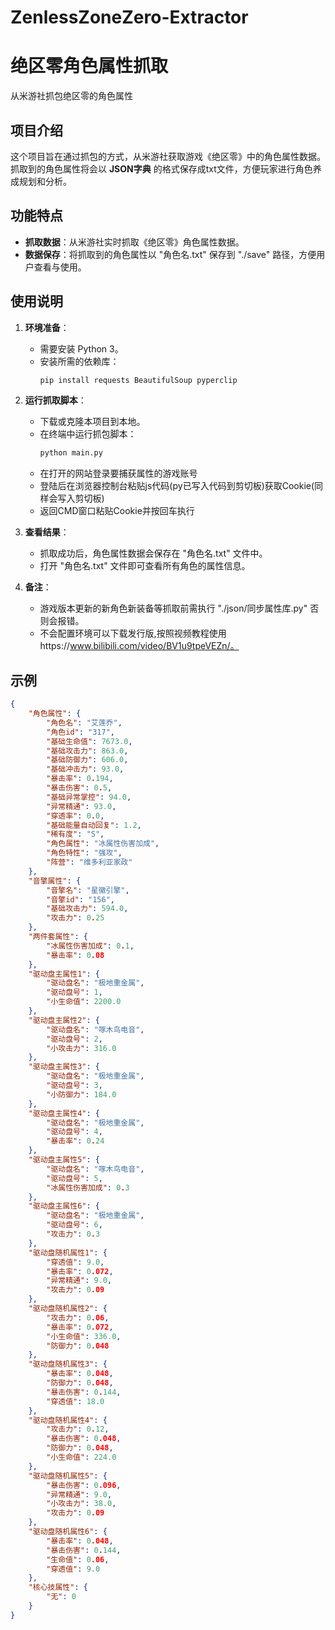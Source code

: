 # ZenlessZoneZero-Extractor
# 绝区零角色属性抓取
从米游社抓包绝区零的角色属性


## 项目介绍  

这个项目旨在通过抓包的方式，从米游社获取游戏《绝区零》中的角色属性数据。抓取到的角色属性将会以 **JSON字典** 的格式保存成txt文件，方便玩家进行角色养成规划和分析。  

## 功能特点  

- **抓取数据**：从米游社实时抓取《绝区零》角色属性数据。  
- **数据保存**：将抓取到的角色属性以 "角色名.txt" 保存到 "./save" 路径，方便用户查看与使用。  

## 使用说明  

1. **环境准备**：  
   - 需要安装 Python 3。  
   - 安装所需的依赖库：  
     ```bash  
     pip install requests BeautifulSoup pyperclip
     ```  

2. **运行抓取脚本**：  
   - 下载或克隆本项目到本地。  
   - 在终端中运行抓包脚本：
     ```bash  
     python main.py  
     ```  
   - 在打开的网站登录要捕获属性的游戏账号
   - 登陆后在浏览器控制台粘贴js代码(py已写入代码到剪切板)获取Cookie(同样会写入剪切板)
   - 返回CMD窗口粘贴Cookie并按回车执行


3. **查看结果**：  
   - 抓取成功后，角色属性数据会保存在 "角色名.txt" 文件中。  
   - 打开 "角色名.txt" 文件即可查看所有角色的属性信息。 


4. **备注**：  
   - 游戏版本更新的新角色新装备等抓取前需执行 "./json/同步属性库.py" 否则会报错。  
   - 不会配置环境可以下载发行版,按照视频教程使用https://www.bilibili.com/video/BV1u9tpeVEZn/。 

## 示例  

```json  
{
    "角色属性": {
        "角色名": "艾莲乔",
        "角色id": "317",
        "基础生命值": 7673.0,
        "基础攻击力": 863.0,
        "基础防御力": 606.0,
        "基础冲击力": 93.0,
        "暴击率": 0.194,
        "暴击伤害": 0.5,
        "基础异常掌控": 94.0,
        "异常精通": 93.0,
        "穿透率": 0.0,
        "基础能量自动回复": 1.2,
        "稀有度": "S",
        "角色属性": "冰属性伤害加成",
        "角色特性": "强攻",
        "阵营": "维多利亚家政"
    },
    "音擎属性": {
        "音擎名": "星徽引擎",
        "音擎id": "156",
        "基础攻击力": 594.0,
        "攻击力": 0.25
    },
    "两件套属性": {
        "冰属性伤害加成": 0.1,
        "暴击率": 0.08
    },
    "驱动盘主属性1": {
        "驱动盘名": "极地重金属",
        "驱动盘号": 1,
        "小生命值": 2200.0
    },
    "驱动盘主属性2": {
        "驱动盘名": "啄木鸟电音",
        "驱动盘号": 2,
        "小攻击力": 316.0
    },
    "驱动盘主属性3": {
        "驱动盘名": "极地重金属",
        "驱动盘号": 3,
        "小防御力": 184.0
    },
    "驱动盘主属性4": {
        "驱动盘名": "极地重金属",
        "驱动盘号": 4,
        "暴击率": 0.24
    },
    "驱动盘主属性5": {
        "驱动盘名": "啄木鸟电音",
        "驱动盘号": 5,
        "冰属性伤害加成": 0.3
    },
    "驱动盘主属性6": {
        "驱动盘名": "极地重金属",
        "驱动盘号": 6,
        "攻击力": 0.3
    },
    "驱动盘随机属性1": {
        "穿透值": 9.0,
        "暴击率": 0.072,
        "异常精通": 9.0,
        "攻击力": 0.09
    },
    "驱动盘随机属性2": {
        "攻击力": 0.06,
        "暴击率": 0.072,
        "小生命值": 336.0,
        "防御力": 0.048
    },
    "驱动盘随机属性3": {
        "暴击率": 0.048,
        "防御力": 0.048,
        "暴击伤害": 0.144,
        "穿透值": 18.0
    },
    "驱动盘随机属性4": {
        "攻击力": 0.12,
        "暴击伤害": 0.048,
        "防御力": 0.048,
        "小生命值": 224.0
    },
    "驱动盘随机属性5": {
        "暴击伤害": 0.096,
        "异常精通": 9.0,
        "小攻击力": 38.0,
        "攻击力": 0.09
    },
    "驱动盘随机属性6": {
        "暴击率": 0.048,
        "暴击伤害": 0.144,
        "生命值": 0.06,
        "穿透值": 9.0
    },
    "核心技属性": {
        "无": 0
    }
}
